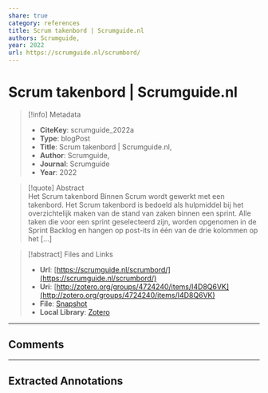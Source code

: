 ```yaml
---  
share: true  
category: references  
title: Scrum takenbord | Scrumguide.nl  
authors: Scrumguide,  
year: 2022  
url: https://scrumguide.nl/scrumbord/  
---  
```

  
# Scrum takenbord | Scrumguide.nl  
  
> [!info] Metadata  
> - **CiteKey**: scrumguide_2022a  
> - **Type**: blogPost  
> - **Title**: Scrum takenbord | Scrumguide.nl,   
> - **Author**: Scrumguide,  
> - **Journal**: Scrumguide   
> - **Year**: 2022   
  
> [!quote] Abstract  
> Het Scrum takenbord Binnen Scrum wordt gewerkt met een takenbord. Het Scrum takenbord is bedoeld als hulpmiddel bij het overzichtelijk maken van de stand van zaken binnen een sprint. Alle taken die voor een sprint geselecteerd zijn, worden opgenomen in de Sprint Backlog en hangen op post-its in één van de drie kolommen op het […]  
  
> [!abstract] Files and Links  
> - **Url**: [https://scrumguide.nl/scrumbord/](https://scrumguide.nl/scrumbord/)  
> - **Uri**: [http://zotero.org/groups/4724240/items/I4D8Q6VK](http://zotero.org/groups/4724240/items/I4D8Q6VK)  
> - **File**: [Snapshot](file:///Users/jan/Zotero/storage/XHK4QUE2/scrumbord.html)  
> - **Local Library**: [Zotero]((zotero://select/groups/4724240/items/I4D8Q6VK))  
  
----  
  
## Comments  
  
  
  
----  
  
## Extracted Annotations  
  
